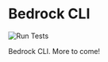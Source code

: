 # Bedrock CLI

![Run Tests](https://github.com/bedrockio/bedrock-cli/workflows/Run%20Tests/badge.svg)

Bedrock CLI. More to come!
